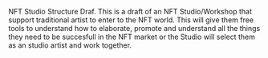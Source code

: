 NFT Studio Structure Draf.
This is a draft of an NFT Studio/Workshop that support traditional artist to enter to the NFT world. This will give them free tools to understand how to elaborate, promote and understand all the things they need to be succesfull in the NFT market or the Studio will select them as an studio artist and work together.

